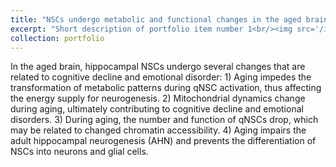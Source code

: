```yaml
---
title: "NSCs undergo metabolic and functional changes in the aged brain."
excerpt: "Short description of portfolio item number 1<br/><img src='/images/neural_stem_cell_1.png'>"
collection: portfolio
---
```


In the aged brain, hippocampal NSCs undergo several changes that are related to cognitive decline and emotional disorder: 1) Aging impedes the transformation of metabolic patterns during qNSC activation, thus affecting the energy supply for neurogenesis. 2) Mitochondrial dynamics change during aging, ultimately contributing to cognitive decline and emotional disorders. 3) During aging, the number and function of qNSCs drop, which may be related to changed chromatin accessibility. 4) Aging impairs the adult hippocampal neurogenesis (AHN) and prevents the differentiation of NSCs into neurons and glial cells. 
